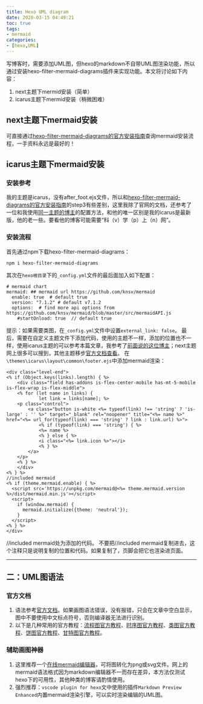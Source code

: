 ```yaml
---
title: Hexo UML diagram
date: 2020-03-15 04:49:21
toc: true
tags: 
- mermaid
categories:
- [hexo,UML]
---
```

写博客时，需要添加UML图，但hexo的markdown不自带UML图渲染功能，所以通过安装hexo-filter-mermaid-diagrams插件来实现功能。本文将讨论如下内容：
1. next主题下mermid安装（简单）
2. icarus主题下mermid安装（稍微困难）
<!-- more -->
## next主题下mermaid安装
可直接通过[hexo-filter-mermaid-diagrams的官方安装指南](https://github.com/webappdevelp/hexo-filter-mermaid-diagrams)查询mermaid安装流程，一手资料永远是最好的！
## icarus主题下mermaid安装
### 安装参考
我的主题是icarus，没有after_foot.ejs文件，所以和[hexo-filter-mermaid-diagrams的官方安装指南](https://github.com/webappdevelp/hexo-filter-mermaid-diagrams)的step3有些差别，这里我除了官网的文档，还参考了一位和我使用[同一主题的博主](https://maologue.com/Create-diagrams-on-Hexo-with-mermaid/)的配置方法，和他的唯一区别是我的icarus是最新版，他的老一些。要看他的博客可能需要“科（v）学（p）上（n）网”。
### 安装流程
首先通过npm下载hexo-filter-mermaid-diagrams：
```
npm i hexo-filter-mermaid-diagrams
```
其次在`hexo根目录`下的`_config.yml`文件的最后面加入如下配置：
```
# mermaid chart
mermaid: ## mermaid url https://github.com/knsv/mermaid
  enable: true  # default true
  version: "7.1.2" # default v7.1.2
  options:  # find more api options from https://github.com/knsv/mermaid/blob/master/src/mermaidAPI.js
    #startOnload: true  // default true
```
提示：如果需要类图，在`_config.yml`文件中设置`external_link: false`。
最后，需要在自定义主题文件下添加代码，使用的主题不一样，添加的位置也不一样，使用icarus主题的可以参考本篇文章，我参考了[前面说的这位博主](https://maologue.com/Create-diagrams-on-Hexo-with-mermaid/)；next主题网上很多可以搜到，其他主题移步[官方文档查看](https://github.com/webappdevelp/hexo-filter-mermaid-diagrams)。
在`\themes\icarus\layout\common\footer.ejs`中添加mermaid渲染：
```
<div class="level-end">
<% if (Object.keys(links).length) { %>
    <div class="field has-addons is-flex-center-mobile has-mt-5-mobile is-flex-wrap is-flex-middle">
    <% for (let name in links) {
            let link = links[name]; %>
    <p class="control">
        <a class="button is-white <%= typeof(link) !== 'string' ? 'is-large' : '' %>" target="_blank" rel="noopener" title="<%= name %>" href="<%= url_for(typeof(link) === 'string' ? link : link.url) %>">
            <% if (typeof(link) === 'string') { %>
            <%= name %>
            <% } else { %>
            <i class="<%= link.icon %>"></i>
            <% } %>
        </a>
    </p>
    <% } %>
    </div>
<% } %>
//included mermaid
<% if (theme.mermaid.enable) { %>
  <script src='https://unpkg.com/mermaid@<%= theme.mermaid.version %>/dist/mermaid.min.js'></script>
  <script>
    if (window.mermaid) {
      mermaid.initialize({theme: 'neutral'});
    }
  </script>
<% } %>
</div>
```
//included mermaid处为添加的代码。
不要把//included mermaid复制进去，这个注释只是说明复制的位置和代码。如果复制了，页脚会把它也渲染进页面。

---
## 二：UML图语法
### 官方文档
1. 语法参考[官方文档](https://mermaid-js.github.io/mermaid/#/)。如果画图语法错误，没有报错，只会在文章中空白显示，图中不要使用中文标点符号，否则编译器无法进行识别。
2. 以下是几种常用的官方教程：[流程图官方教程](https://mermaid-js.github.io/mermaid/#/flowchart)、[时序图官方教程](https://mermaid-js.github.io/mermaid/#/sequenceDiagram)、[类图官方教程](https://mermaid-js.github.io/mermaid/#/classDiagram)、[饼图官方教程](https://mermaid-js.github.io/mermaid/#/pie)、[甘特图官方教程](https://mermaid-js.github.io/mermaid/#/gantt)。
   
### 辅助画图神器
1. 这里推荐一个[在线mermaid编辑器](https://mermaidjs.github.io/mermaid-live-editor/ )，可将图转化为png或svg文件。网上的mermaid语法格式因为markdown编辑器不一而存在差异，本方法仅测试hexo下的可用性，其他种类的博客请酌情使用。
2. 强烈推荐：`vscode plugin for hexo`文中使用的插件`Markdown Preview Enhanced`内置mermaid渲染引擎，可以实时渲染编辑的UML图。

